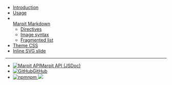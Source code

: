 - [Introduction](/)
- [Usage](/usage)
- <br>[Marpit Markdown](/markdown)
  - [Directives](/directives)
  - [Image syntax](/image-syntax)
  - [Fragmented list](/fragmented-list)
- [Theme CSS](/theme-css)
- [Inline SVG slide](/inline-svg)

---

<!-- Require section-link class to dismiss external links in pagination. They will throw error when tried to navigate from pagination. -->

- <a class="section-link" href="https://marpit-api.marp.app/" target="_blank" rel="noopener">![Marpit API](https://icongr.am/material/open-in-new.svg?size=24&color=808080)Marpit API (JSDoc)</a>
- <a class="section-link" href="https://github.com/marp-team/marpit" target="_blank" rel="noopener">![GitHub](https://icongr.am/material/github.svg?size=24&color=808080)GitHub</a>
- <a class="section-link" href="https://www.npmjs.com/package/@marp-team/marpit" target="_blank" rel="noopener">![npm](https://icongr.am/material/npm.svg?size=24&color=808080)npm ![](https://img.shields.io/npm/v/@marp-team/marpit.svg?style=flat-square&label=&colorB=888)</a>
